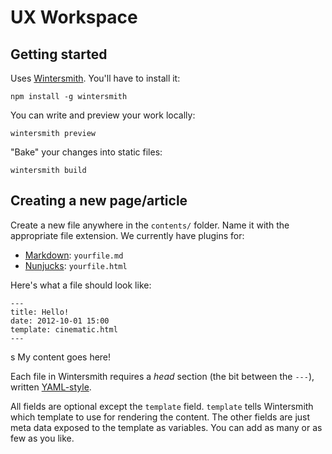 UX Workspace
============

Getting started
---------------

Uses [Wintersmith](https://github.com/jnordberg/wintersmith). You'll have to
install it:

    npm install -g wintersmith

You can write and preview your work locally:

    wintersmith preview

"Bake" your changes into static files:

    wintersmith build


Creating a new page/article
---------------------------

Create a new file anywhere in the `contents/` folder. Name it with the
appropriate file extension. We currently have plugins for:

* [Markdown](http://daringfireball.net/projects/markdown/): `yourfile.md`
* [Nunjucks](http://jlongster.github.io/nunjucks/): `yourfile.html`

Here's what a file should look like:

    ---
    title: Hello!
    date: 2012-10-01 15:00
    template: cinematic.html
    ---
s
    My content goes here!

Each file in Wintersmith requires a _head_ section (the bit between the `---`),
written [YAML-style](http://yaml.org/).

All fields are optional except the `template` field. `template` tells
Wintersmith which template to use for rendering the content. The other fields
are just meta data exposed to the template as variables. You can add as many
or as few as you like.
